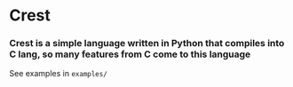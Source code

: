 # Crest

### Crest is a simple language written in Python that compiles into C lang, so many features from C come to this language

See examples in `examples/`
